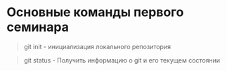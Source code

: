 # Основные команды первого семинара

> git init - инициализация локального репозитория

> git status - Получить информацию о git и его текущем состоянии
